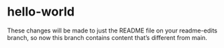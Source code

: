 # hello-world
These changes will be made to just the README file on your readme-edits branch, so now this branch contains content that’s different from main.
